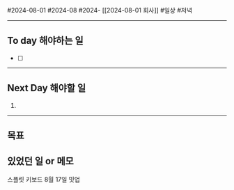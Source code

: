 #2024-08-01 #2024-08 #2024- [[2024-08-01 회사]]
#일상 #저녁 

---
## To day 해야하는 일
- [ ] 

---
## Next Day 해야할 일
1. 

---

## 목표 


## 있었던 일  or 메모
스플릿 키보드 8월 17일 밋업
